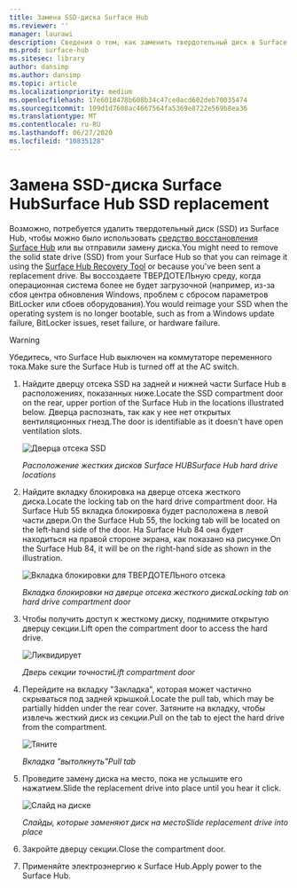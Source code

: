 ```yaml
---
title: Замена SSD-диска Surface Hub
ms.reviewer: ''
manager: laurawi
description: Сведения о том, как заменить твердотельный диск в Surface Hub.
ms.prod: surface-hub
ms.sitesec: library
author: dansimp
ms.author: dansimp
ms.topic: article
ms.localizationpriority: medium
ms.openlocfilehash: 17e6018478b608b34c47ce0acd602deb70035474
ms.sourcegitcommit: 109d1d7608ac4667564fa5369e8722e569b8ea36
ms.translationtype: MT
ms.contentlocale: ru-RU
ms.lasthandoff: 06/27/2020
ms.locfileid: "10835128"
---
```

# <span data-ttu-id="1eee0-103">Замена SSD-диска Surface Hub</span><span class="sxs-lookup"><span data-stu-id="1eee0-103">Surface Hub SSD replacement</span></span>

<span data-ttu-id="1eee0-104">Возможно, потребуется удалить твердотельный диск (SSD) из Surface Hub, чтобы можно было использовать [средство восстановления Surface Hub](surface-hub-recovery-tool.md) или вы отправили замену диска.</span><span class="sxs-lookup"><span data-stu-id="1eee0-104">You might need to remove the solid state drive (SSD) from your Surface Hub so that you can reimage it using the [Surface Hub Recovery Tool](surface-hub-recovery-tool.md) or because you've been sent a replacement drive.</span></span> <span data-ttu-id="1eee0-105">Вы воссоздаете ТВЕРДОТЕЛЬную среду, когда операционная система более не будет загрузочной (например, из-за сбоя центра обновления Windows, проблем с сбросом параметров BitLocker или сбоев оборудования).</span><span class="sxs-lookup"><span data-stu-id="1eee0-105">You would reimage your SSD when the operating system is no longer bootable, such as from a Windows update failure, BitLocker issues, reset failure, or hardware failure.</span></span> 


>[!WARNING]
><span data-ttu-id="1eee0-106">Убедитесь, что Surface Hub выключен на коммутаторе переменного тока.</span><span class="sxs-lookup"><span data-stu-id="1eee0-106">Make sure the Surface Hub is turned off at the AC switch.</span></span>

1. <span data-ttu-id="1eee0-107">Найдите дверцу отсека SSD на задней и нижней части Surface Hub в расположениях, показанных ниже.</span><span class="sxs-lookup"><span data-stu-id="1eee0-107">Locate the SSD compartment door on the rear, upper portion of the Surface Hub in the locations illustrated below.</span></span> <span data-ttu-id="1eee0-108">Дверца распознать, так как у нее нет открытых вентиляционных гнезд.</span><span class="sxs-lookup"><span data-stu-id="1eee0-108">The door is identifiable as it doesn't have open ventilation slots.</span></span>

    ![Дверца отсека SSD](images/ssd-location.png)

    *<span data-ttu-id="1eee0-110">Расположение жестких дисков Surface HUB</span><span class="sxs-lookup"><span data-stu-id="1eee0-110">Surface Hub hard drive locations</span></span>*

2. <span data-ttu-id="1eee0-111">Найдите вкладку блокировка на дверце отсека жесткого диска.</span><span class="sxs-lookup"><span data-stu-id="1eee0-111">Locate the locking tab on the hard drive compartment door.</span></span> <span data-ttu-id="1eee0-112">На Surface Hub 55 вкладка блокировка будет расположена в левой части двери.</span><span class="sxs-lookup"><span data-stu-id="1eee0-112">On the Surface Hub 55, the locking tab will be located on the left-hand side of the door.</span></span> <span data-ttu-id="1eee0-113">На Surface Hub 84 она будет находиться на правой стороне экрана, как показано на рисунке.</span><span class="sxs-lookup"><span data-stu-id="1eee0-113">On the Surface Hub 84, it will be on the right-hand side as shown in the illustration.</span></span>

    ![Вкладка блокировки для ТВЕРДОТЕЛЬного отсека](images/ssd-lock-tab.png)

    *<span data-ttu-id="1eee0-115">Вкладка блокировки на дверце отсека жесткого диска</span><span class="sxs-lookup"><span data-stu-id="1eee0-115">Locking tab on hard drive compartment door</span></span>*

3. <span data-ttu-id="1eee0-116">Чтобы получить доступ к жесткому диску, поднимите открытую дверцу секции.</span><span class="sxs-lookup"><span data-stu-id="1eee0-116">Lift open the compartment door to access the hard drive.</span></span>

    ![Ликвидирует](images/ssd-lift-door.png)

    *<span data-ttu-id="1eee0-118">Дверь секции точности</span><span class="sxs-lookup"><span data-stu-id="1eee0-118">Lift compartment door</span></span>*

4. <span data-ttu-id="1eee0-119">Перейдите на вкладку "Закладка", которая может частично скрываться под задней крышкой.</span><span class="sxs-lookup"><span data-stu-id="1eee0-119">Locate the pull tab, which may be partially hidden under the rear cover.</span></span> <span data-ttu-id="1eee0-120">Затяните на вкладку, чтобы извлечь жесткий диск из секции.</span><span class="sxs-lookup"><span data-stu-id="1eee0-120">Pull on the tab to eject the hard drive from the compartment.</span></span>

    ![Тяните](images/ssd-pull-tab.png)

    *<span data-ttu-id="1eee0-122">Вкладка "вытолкнуть"</span><span class="sxs-lookup"><span data-stu-id="1eee0-122">Pull tab</span></span>*

5. <span data-ttu-id="1eee0-123">Проведите замену диска на место, пока не услышите его нажатием.</span><span class="sxs-lookup"><span data-stu-id="1eee0-123">Slide the replacement drive into place until you hear it click.</span></span>

    ![Слайд на диске](images/ssd-click.png)
    
    *<span data-ttu-id="1eee0-125">Слайды, которые заменяют диск на место</span><span class="sxs-lookup"><span data-stu-id="1eee0-125">Slide replacement drive into place</span></span>*

6. <span data-ttu-id="1eee0-126">Закройте дверцу секции.</span><span class="sxs-lookup"><span data-stu-id="1eee0-126">Close the compartment door.</span></span>

7. <span data-ttu-id="1eee0-127">Применяйте электроэнергию к Surface Hub.</span><span class="sxs-lookup"><span data-stu-id="1eee0-127">Apply power to the Surface Hub.</span></span>
